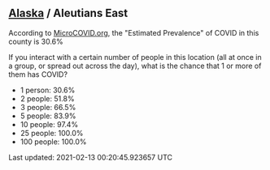 
## [Alaska](/united-states/alaska) / Aleutians East

According to [MicroCOVID.org](http://microcovid.org),
the "Estimated Prevalence" of COVID in this county is 30.6%

If you interact with a certain number of people in this location
(all at once in a group, or spread out across the day), what is the chance that
1 or more of them has COVID?

- 1 person: 30.6%
- 2 people: 51.8%
- 3 people: 66.5%
- 5 people: 83.9%
- 10 people: 97.4%
- 25 people: 100.0%
- 100 people: 100.0%

Last updated: 2021-02-13 00:20:45.923657 UTC
